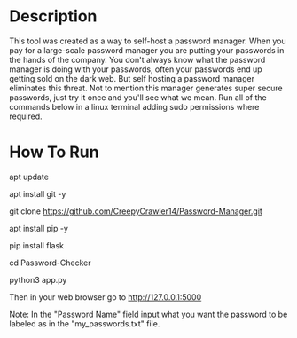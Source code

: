 # Description
This tool was created as a way to self-host a password manager.
When you pay for a large-scale password manager you are putting your passwords in the hands of the company.
You don't always know what the password manager is doing with your passwords, often your passwords end up getting sold on the dark web.
But self hosting a password manager eliminates this threat.
Not to mention this manager generates super secure passwords, just try it once and you'll see what we mean.
Run all of the commands below in a linux terminal adding sudo permissions where required.
# How To Run
apt update

apt install git -y

git clone https://github.com/CreepyCrawler14/Password-Manager.git

apt install pip -y

pip install flask

cd Password-Checker

python3 app.py

Then in your web browser go to http://127.0.0.1:5000

Note: In the "Password Name" field input what you want the password to be labeled as in the "my_passwords.txt" file.
